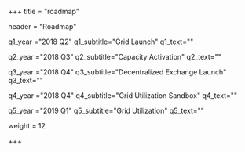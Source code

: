 +++
title = "roadmap"

header = "Roadmap"

q1_year ="2018 Q2"
q1_subtitle="Grid Launch"
q1_text=""

q2_year ="2018 Q3"
q2_subtitle="Capacity Activation"
q2_text=""

q3_year ="2018 Q4"
q3_subtitle="Decentralized Exchange Launch"
q3_text=""

q4_year ="2018 Q4"
q4_subtitle="Grid Utilization Sandbox"
q4_text=""

q5_year ="2019 Q1"
q5_subtitle="Grid Utilization"
q5_text=""

weight = 12

+++
